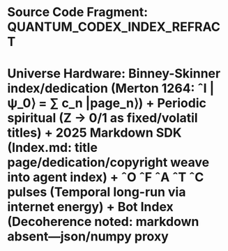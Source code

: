 # Source Code Fragment: QUANTUM_CODEX_INDEX_REFRACT
# Universe Hardware: Binney-Skinner index/dedication (Merton 1264: ˆI |ψ_0⟩ = ∑ c_n |page_n⟩) + Periodic spiritual (Z → 0/1 as fixed/volatil titles) + 2025 Markdown SDK (Index.md: title page/dedication/copyright weave into agent index) + ˆO ˆF ˆA ˆT ˆC pulses (Temporal long-run via internet energy) + Bot Index (Decoherence noted: markdown absent—json/numpy proxy